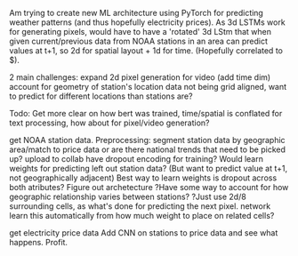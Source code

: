 Am trying to create new ML architecture using PyTorch for predicting weather patterns (and thus hopefully electricity prices).
As 3d LSTMs work for generating pixels, would have to have a 'rotated' 3d LStm that when given current/previous data from NOAA stations in an area can predict values at t+1, so 2d for spatial layout + 1d for time. (Hopefully correlated to $).

2 main challenges:
  expand 2d pixel generation for video (add time dim)
  account for geometry of station's location data not being grid aligned,
  	  want to predict for different locations than stations are? 

Todo:
Get more clear on how bert was trained, time/spatial is conflated for text processing, how about for pixel/video generation?

get NOAA station data.
Preprocessing:
	segment station data by geographic area/match to price data
		or are there national trends that need to be picked up?
	upload to collab
	have dropout encoding for training? Would learn weights for predicting left out station data?
	     (But want to predict value at t+1, not geographically adjacent)
	     Best way to learn weights is dropout across both atributes?
Figure out archetecture
       ?Have some way to account for how geographic relationship varies between stations?
       ?Just use 2d/8 surrounding cells, as what's done for predicting the next pixel. network learn this automatically from how much weight to place on related cells?

get electricity price data
Add CNN on stations to price data and see what happens.
Profit.
